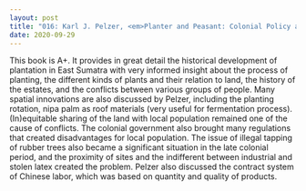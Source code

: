 ```yaml
---
layout: post
title: "016: Karl J. Pelzer, <em>Planter and Peasant: Colonial Policy and the Agrarian Struggle in East Sumatra, 1863-1947</em> (1978), Chapter 1-4"
date: 2020-09-29
---
```

This book is A+. It provides in great detail the historical development of plantation in East Sumatra with very informed insight about the process of planting, the different kinds of plants and their relation to land, the history of the estates, and the conflicts between various groups of people. Many spatial innovations are also discussed by Pelzer, including the planting rotation, nipa palm as roof materials (very useful for fermentation process). (In)equitable sharing of the land with local population remained one of the cause of conflicts. The colonial government also brought many regulations that created disadvantages for local population. The issue of illegal tapping of rubber trees also became a significant situation in the late colonial period, and the proximity of sites and the indifferent between industrial and stolen latex created the problem. Pelzer also discussed the contract system of Chinese labor, which was based on quantity and quality of products.
